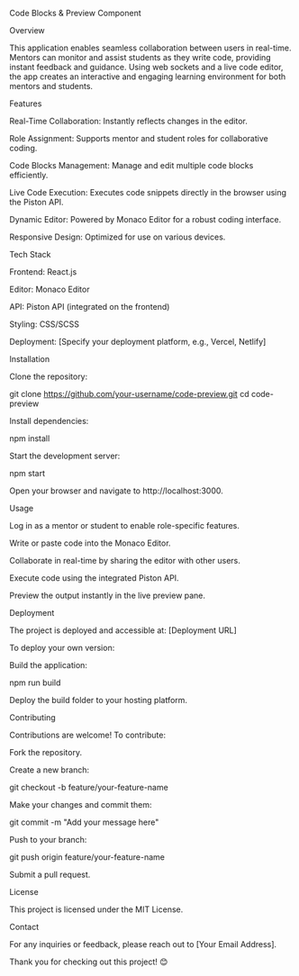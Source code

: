Code Blocks & Preview Component

Overview

This application enables seamless collaboration between users in real-time. Mentors can monitor and assist students as they write code, providing instant feedback and guidance. Using web sockets and a live code editor, the app creates an interactive and engaging learning environment for both mentors and students.

Features

Real-Time Collaboration: Instantly reflects changes in the editor.

Role Assignment: Supports mentor and student roles for collaborative coding.

Code Blocks Management: Manage and edit multiple code blocks efficiently.

Live Code Execution: Executes code snippets directly in the browser using the Piston API.

Dynamic Editor: Powered by Monaco Editor for a robust coding interface.

Responsive Design: Optimized for use on various devices.

Tech Stack

Frontend: React.js

Editor: Monaco Editor

API: Piston API (integrated on the frontend)

Styling: CSS/SCSS

Deployment: [Specify your deployment platform, e.g., Vercel, Netlify]

Installation

Clone the repository:

git clone https://github.com/your-username/code-preview.git
cd code-preview

Install dependencies:

npm install

Start the development server:

npm start

Open your browser and navigate to http://localhost:3000.

Usage

Log in as a mentor or student to enable role-specific features.

Write or paste code into the Monaco Editor.

Collaborate in real-time by sharing the editor with other users.

Execute code using the integrated Piston API.

Preview the output instantly in the live preview pane.

Deployment

The project is deployed and accessible at: [Deployment URL]

To deploy your own version:

Build the application:

npm run build

Deploy the build folder to your hosting platform.

Contributing

Contributions are welcome! To contribute:

Fork the repository.

Create a new branch:

git checkout -b feature/your-feature-name

Make your changes and commit them:

git commit -m "Add your message here"

Push to your branch:

git push origin feature/your-feature-name

Submit a pull request.

License

This project is licensed under the MIT License.

Contact

For any inquiries or feedback, please reach out to [Your Email Address].

Thank you for checking out this project! 😊
